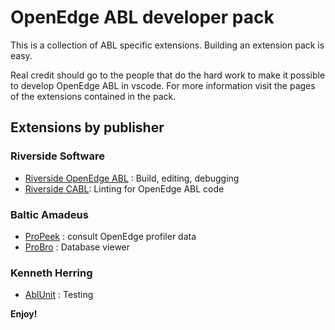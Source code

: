# OpenEdge ABL developer pack

This is a collection of ABL specific extensions.
Building an extension pack is easy.

Real credit should go to the people that do the hard work to make it possible to develop OpenEdge ABL in vscode.
For more information visit the pages of the extensions contained in the pack.

## Extensions by publisher

### Riverside Software

* [Riverside OpenEdge ABL](https://marketplace.visualstudio.com/items?itemName=RiversideSoftware.openedge-abl-lsp) : Build, editing, debugging
* [Riverside CABL](https://marketplace.visualstudio.com/items?itemName=RiversideSoftware.sonarlint-abl): Linting for OpenEdge ABL code

### Baltic Amadeus

* [ProPeek](https://marketplace.visualstudio.com/items?itemName=BalticAmadeus.pro-peek) : consult OpenEdge profiler data
* [ProBro](https://marketplace.visualstudio.com/items?itemName=BalticAmadeus.pro-bro) : Database viewer

### Kenneth Herring

* [AblUnit](https://marketplace.visualstudio.com/items?itemName=kherring.ablunit-test-runner)   : Testing

**Enjoy!**
